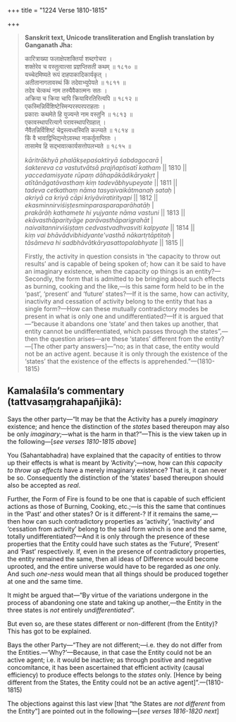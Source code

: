 +++
title = "1224 Verse 1810-1815"

+++
> **Sanskrit text, Unicode transliteration and English translation by Ganganath Jha:** 
>
> कारित्राख्या फलाक्षेपशक्तिर्या शब्दगोचरा ।  
> शक्तेरेव च वस्तुत्वात्सा प्रज्ञप्तिसती कथम् ॥ १८१० ॥  
> यच्चेदमिष्यते रूपं दाहपाकादिकार्यकृत् ।  
> अतीतानागतावस्थं किं तदेवाभ्युपेयते ॥ १८११ ॥  
> तदेव चेत्कथं नाम तस्यैवैकात्मनः सतः ।  
> अक्रिया च क्रिया चापि क्रियाविरतिरित्यपि ॥ १८१२ ॥  
> एकस्मिन्निर्विशिष्टेस्मिन्परस्परपराहताः ।  
> प्रकाराः कथमेते हि युज्यन्ते नाम वस्तुनि ॥ १८१३ ॥  
> एकावस्थापरित्यागे परावस्थापरिग्रहात् ।  
> नैवैतन्निर्विशिष्टं चेद्वस्त्वध्वस्विति कल्प्यते ॥ १८१४ ॥  
> किं वै भावाद्विभिद्यन्तेऽवस्था नाकर्तृताप्तितः ।  
> तासामेव हि सद्भावात्कार्यसत्तोपलभ्यते ॥ १८१५ ॥ 
>
> *kāritrākhyā phalākṣepaśaktiryā śabdagocarā* \|  
> *śaktereva ca vastutvātsā prajñaptisatī katham* \|\| 1810 \|\|  
> *yaccedamiṣyate rūpaṃ dāhapākādikāryakṛt* \|  
> *atītānāgatāvasthaṃ kiṃ tadevābhyupeyate* \|\| 1811 \|\|  
> *tadeva cetkathaṃ nāma tasyaivaikātmanaḥ sataḥ* \|  
> *akriyā ca kriyā cāpi kriyāviratirityapi* \|\| 1812 \|\|  
> *ekasminnirviśiṣṭesminparasparaparāhatāḥ* \|  
> *prakārāḥ kathamete hi yujyante nāma vastuni* \|\| 1813 \|\|  
> *ekāvasthāparityāge parāvasthāparigrahāt* \|  
> *naivaitannirviśiṣṭaṃ cedvastvadhvasviti kalpyate* \|\| 1814 \|\|  
> *kiṃ vai bhāvādvibhidyante'vasthā nākartṛtāptitaḥ* \|  
> *tāsāmeva hi sadbhāvātkāryasattopalabhyate* \|\| 1815 \|\| 
>
> Firstly, the activity in question consists in ‘the capacity to throw out results’ and is capable of being spoken of; how can it be said to have an imaginary existence, when the capacity op things is an entity?—Secondly, the form that is admitted to be bringing about such effects as burning, cooking and the like,—is this same form held to be in the ‘past’, ‘present’ and ‘future’ states?—If it is the same, how can activity, inactivity and cessation of activity belong to the entity that has a single form?—How can these mutually contradictory modes be present in what is only one and undifferentiated?—If it is argued that—“because it abandons one ‘state’ and then takes up another, that entity cannot be undifferentiated, which passes through the states”,—then the question arises—are these ‘states’ different from the entity?—[The other party answers]—“no; as in that case, the entity would not be an active agent. because it is only through the existence of the ‘states’ that the existence of the effects is apprehended.”—(1810-1815)



## Kamalaśīla’s commentary (tattvasaṃgrahapañjikā):

Says the other party—“It may be that the Activity has a purely *imaginary* existence; and hence the distinction of the *states* based thereupon may also be only *imaginary*;—what is the harm in that?”—This is the view taken up in the following—[*see verses 1810-1815 above*]

You (Sahantabhadra) have explained that the capacity of entities to throw up their effects is what is meant by ‘Activity’;—now, how can *this capacity to throw up effects* have a merely imaginary existence? That is, it can never be so. Consequently the distinction of the ‘states’ based thereupon should also be accepted as *real*.

Further, the Form of Fire is found to be one that is capable of such efficient actions as those of Burning, Cooking, etc.;—is this the same that continues in the ‘Past’ and other states? Or is it different-? If it remains the same,—then how can such contradictory properties as ‘activity’, ‘inactivity’ and ‘cessation from activity’ belong to the said form winch is one and the same, totally undifferentiated?—And it is only through the presence of these properties that the Entity could have such states as the ‘Future’, ‘Present’ and ‘Past’ respectively. If, even in the presence of contradictory properties, the entity remained the same, then all ideas of Difference would become uprooted, and the entire universe would have to be regarded as *one* only. And such *one-ness* would mean that all things should be produced together at one and the same time.

It might be argued that—“By virtue of the variations undergone in the process of abandoning one state and taking up another,—the Entity in the three states is *not* entirely *undifferentiated*”.

But even so, are these states different or non-different (from the Entity)? This has got to be explained.

Bays the other Party—“They are not different;—i.e. they do not differ from the Entities.—‘Why?’—Because, in that case the Entity could not be an active agent; i.e. it would be inactive; as through positive and negative concomitance, it has been ascertained that efficient activity (causal efficiency) to produce effects belongs to the *states* only. [Hence by being different from the States, the Entity could not be an active agent]”.—(1810-1815)

The objections against this last view [that “the States are *not different* from the Entity”] are pointed out in the following—[*see verses 1816-1820 next*]


